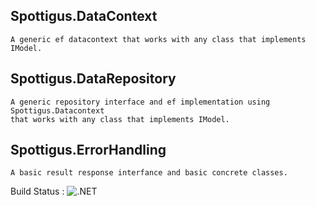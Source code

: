 ## Spottigus.DataContext
    A generic ef datacontext that works with any class that implements IModel.
## Spottigus.DataRepository
    A generic repository interface and ef implementation using Spottigus.Datacontext 
    that works with any class that implements IModel.
## Spottigus.ErrorHandling
    A basic result response interfance and basic concrete classes.


Build Status : ![.NET](https://github.com/Spottigus/Spottigus/workflows/.NET/badge.svg)
